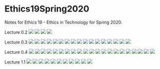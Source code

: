 # Ethics19Spring2020
Notes for Ethics 19 - Ethics in Technology for Spring 2020.

Lecture 0.2
![](https://github.com/joeyjon123/Ethics19Spring2020/blob/master/0.2.01%207%20Key%20Debates.png)
![](https://github.com/joeyjon123/Ethics19Spring2020/blob/master/0.2.02%20Ethical%20Methods%20Decision%20Tree.png)
![](https://github.com/joeyjon123/Ethics19Spring2020/blob/master/0.2.03%203%20Overlapping%20Ethical%20Questions.png)
![](https://github.com/joeyjon123/Ethics19Spring2020/blob/master/0.2.04%20Model%20of%20the%20Moral%20Process.png)

Lecture 0.3
![](https://github.com/joeyjon123/Ethics19Spring2020/blob/master/0.3.01%20Paradigmatic%20Thinking.png)
![](https://github.com/joeyjon123/Ethics19Spring2020/blob/master/0.3.02%20Paradigmatic%20Thinking%202.png)
![](https://github.com/joeyjon123/Ethics19Spring2020/blob/master/0.3.03%20Paradigmatic%20Thinking%203.png)
![](https://github.com/joeyjon123/Ethics19Spring2020/blob/master/0.3.04%20Paradigms%20in%20the%20History%20of%20Ethics.png)
![](https://github.com/joeyjon123/Ethics19Spring2020/blob/master/0.3.05%20The%20Moral%20Life%20in%20the%20Pre-Modern%20West.png)
![](https://github.com/joeyjon123/Ethics19Spring2020/blob/master/0.3.06%20Protestant%20Reformation.png)
![](https://github.com/joeyjon123/Ethics19Spring2020/blob/master/0.3.07%2030%20Years%20War.png)
![](https://github.com/joeyjon123/Ethics19Spring2020/blob/master/0.3.08%20The%20Enlightenment.png)
![](https://github.com/joeyjon123/Ethics19Spring2020/blob/master/0.3.09%20The%20Moral%20Life%20in%20the%20Enlightenment.png)
![](https://github.com/joeyjon123/Ethics19Spring2020/blob/master/0.3.10%20The%20Enlightenment%20Paradigm%20and%20Ethics.png)
![](https://github.com/joeyjon123/Ethics19Spring2020/blob/master/0.3.11%20The%20Moral%20Life%20in%20the%20Enlightenment.png)
![](https://github.com/joeyjon123/Ethics19Spring2020/blob/master/0.3.12%20Late%20Modernity.png)
![](https://github.com/joeyjon123/Ethics19Spring2020/blob/master/0.3.13%20Late%20Modernity%20and%20the%20Social%20Sciences.png)
![](https://github.com/joeyjon123/Ethics19Spring2020/blob/master/0.3.14%20A%20new%20Paradigm%20Shift%20in%20and%20after%20the%201960s.png)
![](https://github.com/joeyjon123/Ethics19Spring2020/blob/master/0.3.15%20Post%20Modern%20Ethics%20Relativism.png)
![](https://github.com/joeyjon123/Ethics19Spring2020/blob/master/0.3.16%20Virtue%20Ethics%20proposes%20a%20return%20to%20Aristotle.png)
![](https://github.com/joeyjon123/Ethics19Spring2020/blob/master/0.3.17%20Virtue%20Ethics.png)

Lecture 0.4
![](https://github.com/joeyjon123/Ethics19Spring2020/blob/master/0.4.01%20Ethical%20Inventory.png)
![](https://github.com/joeyjon123/Ethics19Spring2020/blob/master/0.4.02%202%20Types%20of%20Ethical%20Relativism.png)
![](https://github.com/joeyjon123/Ethics19Spring2020/blob/master/0.4.03%20Subjectivism.png)
![](https://github.com/joeyjon123/Ethics19Spring2020/blob/master/0.4.04%20Cultural%20Relativism.png)
![](https://github.com/joeyjon123/Ethics19Spring2020/blob/master/0.4.05%20Critique%20of%20Ethical%20Relativism%201.png)
![](https://github.com/joeyjon123/Ethics19Spring2020/blob/master/0.4.06%20Critique%20of%20Ethical%20Relativism%202.png)
![](https://github.com/joeyjon123/Ethics19Spring2020/blob/master/0.4.07%20The%20Golden%20Rule%201.png)
![](https://github.com/joeyjon123/Ethics19Spring2020/blob/master/0.4.08%20The%20Golden%20Rule%202.png)
![](https://github.com/joeyjon123/Ethics19Spring2020/blob/master/0.4.09%20The%20Golden%20Rule%203.png)
![](https://github.com/joeyjon123/Ethics19Spring2020/blob/master/0.4.10%20The%20Golden%20Rule%204.png)
![](https://github.com/joeyjon123/Ethics19Spring2020/blob/master/0.4.11%20Critique%20of%20Ethical%20Relativism%203.png)
![](https://github.com/joeyjon123/Ethics19Spring2020/blob/master/0.4.12%20Ethical%20Absolutism.png)
![](https://github.com/joeyjon123/Ethics19Spring2020/blob/master/0.4.13%20Ethical%20Absolutism%202.png)
![](https://github.com/joeyjon123/Ethics19Spring2020/blob/master/0.4.14%20Critique%20of%20Ethical%20Absolutism%201.png)
![](https://github.com/joeyjon123/Ethics19Spring2020/blob/master/0.4.15%20Critique%20of%20Ethical%20Absolutism%202.png)
![](https://github.com/joeyjon123/Ethics19Spring2020/blob/master/0.4.16%20Ethical%20Pluralism%201.png)
![](https://github.com/joeyjon123/Ethics19Spring2020/blob/master/0.4.17%20Pluralism%20Metaphor%201.png)
![](https://github.com/joeyjon123/Ethics19Spring2020/blob/master/0.4.18%20Pluralism%20Metaphor%202.png)
![](https://github.com/joeyjon123/Ethics19Spring2020/blob/master/0.4.19%20Ethical%20Pluralism%202.png)
![](https://github.com/joeyjon123/Ethics19Spring2020/blob/master/0.4.20%20Ethical%20Pluralism%203%20(Religious).png)
![](https://github.com/joeyjon123/Ethics19Spring2020/blob/master/0.4.21%20Ethics%20without%20God.png)

Lecture 1.1
![](https://github.com/joeyjon123/Ethics19Spring2020/blob/master/1.1.01%20What%20Do%20Deontologists%20Believe.png)
![](https://github.com/joeyjon123/Ethics19Spring2020/blob/master/1.1.02%20Ethical%20Inventory.png)
![](https://github.com/joeyjon123/Ethics19Spring2020/blob/master/1.1.03%20Deontology.png)
![](https://github.com/joeyjon123/Ethics19Spring2020/blob/master/1.1.04%20Rule%20Deontologies.png)
![](https://github.com/joeyjon123/Ethics19Spring2020/blob/master/1.1.05%20The%20Role%20of%20Authorities%20for%20Rules.png)
![](https://github.com/joeyjon123/Ethics19Spring2020/blob/master/1.1.06%20Divine%20Command%20Theory.png)
![](https://github.com/joeyjon123/Ethics19Spring2020/blob/master/1.1.07%20Authority%20and%20Source%20of%20Rules%201.png)
![](https://github.com/joeyjon123/Ethics19Spring2020/blob/master/1.1.08%20Authority%20and%20Source%20of%20Rules%202.png)
![](https://github.com/joeyjon123/Ethics19Spring2020/blob/master/1.1.09%20Boundaries%20of%20Rules%2C%20Rights%2C%20and%20Duties.png)
![](https://github.com/joeyjon123/Ethics19Spring2020/blob/master/1.1.10%20Simple%20Deontologies.png)
![](https://github.com/joeyjon123/Ethics19Spring2020/blob/master/1.1.11%20Rights%20vs%20Duties.png)
